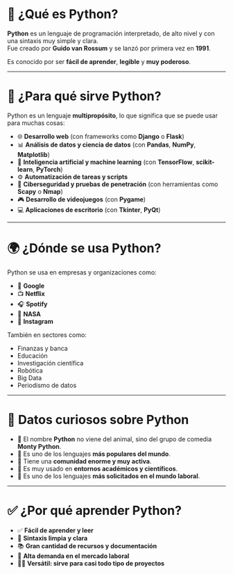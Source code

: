 # 🐍 ¿Qué es Python?

**Python** es un lenguaje de programación interpretado, de alto nivel y con una sintaxis muy simple y clara.  
Fue creado por **Guido van Rossum** y se lanzó por primera vez en **1991**.

Es conocido por ser **fácil de aprender**, **legible** y **muy poderoso**.

---

# 🎯 ¿Para qué sirve Python?

Python es un lenguaje **multipropósito**, lo que significa que se puede usar para muchas cosas:

- 🌐 **Desarrollo web** (con frameworks como **Django** o **Flask**)
- 📊 **Análisis de datos y ciencia de datos** (con **Pandas**, **NumPy**, **Matplotlib**)
- 🤖 **Inteligencia artificial y machine learning** (con **TensorFlow**, **scikit-learn**, **PyTorch**)
- ⚙️ **Automatización de tareas y scripts**
- 🔐 **Ciberseguridad y pruebas de penetración** (con herramientas como **Scapy** o **Nmap**)
- 🎮 **Desarrollo de videojuegos** (con **Pygame**)
- 💻 **Aplicaciones de escritorio** (con **Tkinter**, **PyQt**)

---

# 🌍 ¿Dónde se usa Python?

Python se usa en empresas y organizaciones como:

- 🧠 **Google**
- 📺 **Netflix**
- 🎧 **Spotify**
- 🚀 **NASA**
- 📸 **Instagram**

También en sectores como:

- Finanzas y banca  
- Educación  
- Investigación científica  
- Robótica  
- Big Data  
- Periodismo de datos  

---

# 🧠 Datos curiosos sobre Python

- 🐍 El nombre **Python** no viene del animal, sino del grupo de comedia **Monty Python**.
- 🚀 Es uno de los lenguajes **más populares del mundo**.
- 👥 Tiene una **comunidad enorme y muy activa**.
- 🧪 Es muy usado en **entornos académicos y científicos**.
- 💼 Es uno de los lenguajes **más solicitados en el mundo laboral**.

---

# ✅ ¿Por qué aprender Python?

- ✅ **Fácil de aprender y leer**
- 🔄 **Sintaxis limpia y clara**
- 📚 **Gran cantidad de recursos y documentación**
- 💼 **Alta demanda en el mercado laboral**
- 🤹‍♀️ **Versátil: sirve para casi todo tipo de proyectos**
